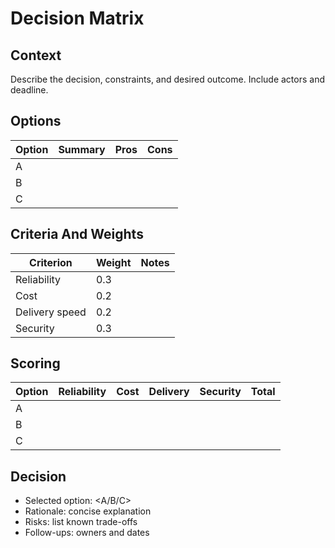 # Decision Matrix

## Context

Describe the decision, constraints, and desired outcome. Include actors and deadline.

## Options

| Option | Summary | Pros | Cons |
|-------|---------|------|------|
| A |  |  |  |
| B |  |  |  |
| C |  |  |  |

## Criteria And Weights

| Criterion | Weight | Notes |
|-----------|--------|-------|
| Reliability | 0.3 |  |
| Cost | 0.2 |  |
| Delivery speed | 0.2 |  |
| Security | 0.3 |  |

## Scoring

| Option | Reliability | Cost | Delivery | Security | Total |
|--------|------------:|-----:|---------:|---------:|------:|
| A |  |  |  |  |  |
| B |  |  |  |  |  |
| C |  |  |  |  |  |

## Decision

- Selected option: <A/B/C>
- Rationale: concise explanation
- Risks: list known trade-offs
- Follow-ups: owners and dates


